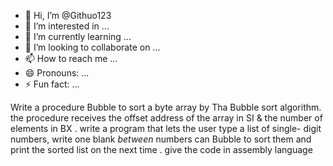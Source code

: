 - 👋 Hi, I’m @Githuo123
- 👀 I’m interested in ...
- 🌱 I’m currently learning ...
- 💞️ I’m looking to collaborate on ...
- 📫 How to reach me ...
- 😄 Pronouns: ...
- ⚡ Fun fact: ...

<!---
Githuo123/Githuo123 is a ✨ special ✨ repository because its `README.md` (this file) appears on your GitHub profile.
You can click the Preview link to take a look at your changes.
--->
Write a procedure Bubble to sort a byte array by Tha Bubble sort algorithm.
the procedure receives the offset address of the array in SI & the number of elements in BX .
write a program that lets the user type a list of single- digit numbers,
write one blank _between_ numbers can Bubble to sort them and print the sorted list on the next time .
give the code in assembly language 
